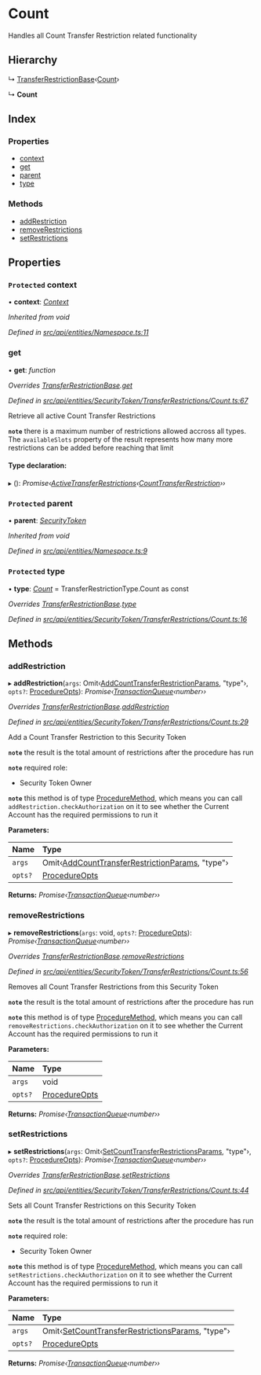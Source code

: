 # Count

Handles all Count Transfer Restriction related functionality

## Hierarchy

↳ [TransferRestrictionBase](transferrestrictionbase.md)‹[Count](../enums/transferrestrictiontype.md#count)›

↳ **Count**

## Index

### Properties

* [context](count.md#protected-context)
* [get](count.md#get)
* [parent](count.md#protected-parent)
* [type](count.md#protected-type)

### Methods

* [addRestriction](count.md#addrestriction)
* [removeRestrictions](count.md#removerestrictions)
* [setRestrictions](count.md#setrestrictions)

## Properties

### `Protected` context

• **context**: [_Context_](context.md)

_Inherited from void_

_Defined in_ [_src/api/entities/Namespace.ts:11_](https://github.com/PolymathNetwork/polymesh-sdk/blob/bf2b7a12/src/api/entities/Namespace.ts#L11)

### get

• **get**: _function_

_Overrides_ [_TransferRestrictionBase_](transferrestrictionbase.md)_._[_get_](transferrestrictionbase.md#get)

_Defined in_ [_src/api/entities/SecurityToken/TransferRestrictions/Count.ts:67_](https://github.com/PolymathNetwork/polymesh-sdk/blob/bf2b7a12/src/api/entities/SecurityToken/TransferRestrictions/Count.ts#L67)

Retrieve all active Count Transfer Restrictions

**`note`** there is a maximum number of restrictions allowed accross all types. The `availableSlots` property of the result represents how many more restrictions can be added before reaching that limit

#### Type declaration:

▸ \(\): _Promise‹_[_ActiveTransferRestrictions_](../interfaces/activetransferrestrictions.md)_‹_[_CountTransferRestriction_](../interfaces/counttransferrestriction.md)_››_

### `Protected` parent

• **parent**: [_SecurityToken_](securitytoken.md)

_Inherited from void_

_Defined in_ [_src/api/entities/Namespace.ts:9_](https://github.com/PolymathNetwork/polymesh-sdk/blob/bf2b7a12/src/api/entities/Namespace.ts#L9)

### `Protected` type

• **type**: [_Count_](../enums/transferrestrictiontype.md#count) = TransferRestrictionType.Count as const

_Overrides_ [_TransferRestrictionBase_](transferrestrictionbase.md)_._[_type_](transferrestrictionbase.md#protected-abstract-type)

_Defined in_ [_src/api/entities/SecurityToken/TransferRestrictions/Count.ts:16_](https://github.com/PolymathNetwork/polymesh-sdk/blob/bf2b7a12/src/api/entities/SecurityToken/TransferRestrictions/Count.ts#L16)

## Methods

### addRestriction

▸ **addRestriction**\(`args`: Omit‹[AddCountTransferRestrictionParams](../globals.md#addcounttransferrestrictionparams), "type"›, `opts?`: [ProcedureOpts](../interfaces/procedureopts.md)\): _Promise‹_[_TransactionQueue_](transactionqueue.md)_‹number››_

_Overrides_ [_TransferRestrictionBase_](transferrestrictionbase.md)_._[_addRestriction_](transferrestrictionbase.md#addrestriction)

_Defined in_ [_src/api/entities/SecurityToken/TransferRestrictions/Count.ts:29_](https://github.com/PolymathNetwork/polymesh-sdk/blob/bf2b7a12/src/api/entities/SecurityToken/TransferRestrictions/Count.ts#L29)

Add a Count Transfer Restriction to this Security Token

**`note`** the result is the total amount of restrictions after the procedure has run

**`note`** required role:

* Security Token Owner

**`note`** this method is of type [ProcedureMethod](../interfaces/proceduremethod.md), which means you can call `addRestriction.checkAuthorization` on it to see whether the Current Account has the required permissions to run it

**Parameters:**

| Name | Type |
| :--- | :--- |
| `args` | Omit‹[AddCountTransferRestrictionParams](../globals.md#addcounttransferrestrictionparams), "type"› |
| `opts?` | [ProcedureOpts](../interfaces/procedureopts.md) |

**Returns:** _Promise‹_[_TransactionQueue_](transactionqueue.md)_‹number››_

### removeRestrictions

▸ **removeRestrictions**\(`args`: void, `opts?`: [ProcedureOpts](../interfaces/procedureopts.md)\): _Promise‹_[_TransactionQueue_](transactionqueue.md)_‹number››_

_Overrides_ [_TransferRestrictionBase_](transferrestrictionbase.md)_._[_removeRestrictions_](transferrestrictionbase.md#removerestrictions)

_Defined in_ [_src/api/entities/SecurityToken/TransferRestrictions/Count.ts:56_](https://github.com/PolymathNetwork/polymesh-sdk/blob/bf2b7a12/src/api/entities/SecurityToken/TransferRestrictions/Count.ts#L56)

Removes all Count Transfer Restrictions from this Security Token

**`note`** the result is the total amount of restrictions after the procedure has run

**`note`** this method is of type [ProcedureMethod](../interfaces/proceduremethod.md), which means you can call `removeRestrictions.checkAuthorization` on it to see whether the Current Account has the required permissions to run it

**Parameters:**

| Name | Type |
| :--- | :--- |
| `args` | void |
| `opts?` | [ProcedureOpts](../interfaces/procedureopts.md) |

**Returns:** _Promise‹_[_TransactionQueue_](transactionqueue.md)_‹number››_

### setRestrictions

▸ **setRestrictions**\(`args`: Omit‹[SetCountTransferRestrictionsParams](../interfaces/setcounttransferrestrictionsparams.md), "type"›, `opts?`: [ProcedureOpts](../interfaces/procedureopts.md)\): _Promise‹_[_TransactionQueue_](transactionqueue.md)_‹number››_

_Overrides_ [_TransferRestrictionBase_](transferrestrictionbase.md)_._[_setRestrictions_](transferrestrictionbase.md#setrestrictions)

_Defined in_ [_src/api/entities/SecurityToken/TransferRestrictions/Count.ts:44_](https://github.com/PolymathNetwork/polymesh-sdk/blob/bf2b7a12/src/api/entities/SecurityToken/TransferRestrictions/Count.ts#L44)

Sets all Count Transfer Restrictions on this Security Token

**`note`** the result is the total amount of restrictions after the procedure has run

**`note`** required role:

* Security Token Owner

**`note`** this method is of type [ProcedureMethod](../interfaces/proceduremethod.md), which means you can call `setRestrictions.checkAuthorization` on it to see whether the Current Account has the required permissions to run it

**Parameters:**

| Name | Type |
| :--- | :--- |
| `args` | Omit‹[SetCountTransferRestrictionsParams](../interfaces/setcounttransferrestrictionsparams.md), "type"› |
| `opts?` | [ProcedureOpts](../interfaces/procedureopts.md) |

**Returns:** _Promise‹_[_TransactionQueue_](transactionqueue.md)_‹number››_

